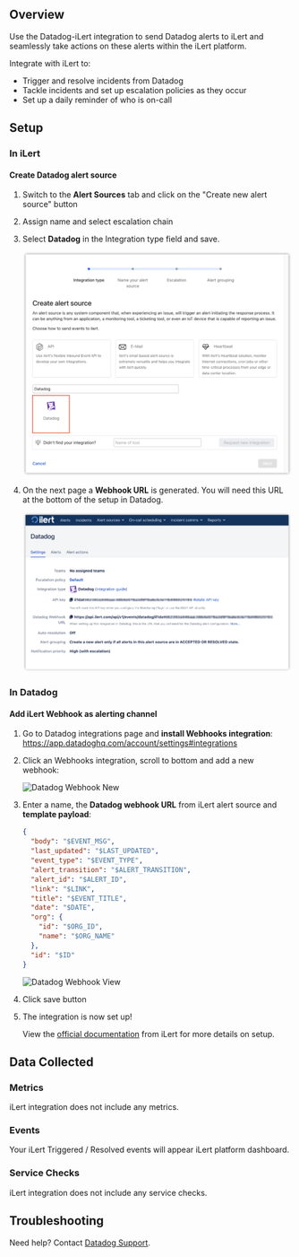 ## Overview

Use the Datadog-iLert integration to send Datadog alerts to iLert and seamlessly take actions on these alerts within the iLert platform.

Integrate with iLert to:

- Trigger and resolve incidents from Datadog
- Tackle incidents and set up escalation policies as they occur
- Set up a daily reminder of who is on-call

## Setup

### In iLert

#### Create Datadog alert source

1. Switch to the **Alert Sources** tab and click on the "Create new alert source" button

2. Assign name and select escalation chain

3. Select **Datadog** in the Integration type field and save.

   ![iLert Alert Source New][1]

4. On the next page a **Webhook URL** is generated. You will need this URL at the bottom of the setup in Datadog.

   ![iLert Alert Source View][2]

### In Datadog

#### Add iLert Webhook as alerting channel

1. Go to Datadog integrations page and **install Webhooks integration**: https://app.datadoghq.com/account/settings#integrations
2. Click an Webhooks integration, scroll to bottom and add a new webhook:

   ![Datadog Webhook New][3]

3. Enter a name, the **Datadog webhook URL** from iLert alert source and **template payload**:

   ```json
   {
     "body": "$EVENT_MSG",
     "last_updated": "$LAST_UPDATED",
     "event_type": "$EVENT_TYPE",
     "alert_transition": "$ALERT_TRANSITION",
     "alert_id": "$ALERT_ID",
     "link": "$LINK",
     "title": "$EVENT_TITLE",
     "date": "$DATE",
     "org": {
       "id": "$ORG_ID",
       "name": "$ORG_NAME"
     },
     "id": "$ID"
   }
   ```

   ![Datadog Webhook View][4]

4. Click save button
5. The integration is now set up!

   View the [official documentation][5] from iLert for more details on setup.

## Data Collected

### Metrics

iLert integration does not include any metrics.

### Events

Your iLert Triggered / Resolved events will appear iLert platform dashboard.

### Service Checks

iLert integration does not include any service checks.

## Troubleshooting

Need help? Contact [Datadog Support][6].

[1]: https://raw.githubusercontent.com/DataDog/integrations-extras/master/ilert/images/datadog-alert-source-new.png
[2]: https://raw.githubusercontent.com/DataDog/integrations-extras/master/ilert/images/datadog-alert-source-view.png
[3]: https://raw.githubusercontent.com/DataDog/integrations-extras/master/ilert/images/datadog-webhook-new.png
[4]: https://raw.githubusercontent.com/DataDog/integrations-extras/master/ilert/images/datadog-webhook-view.png
[5]: https://docs.ilert.com/integrations/datadog
[6]: https://docs.datadoghq.com/help/
